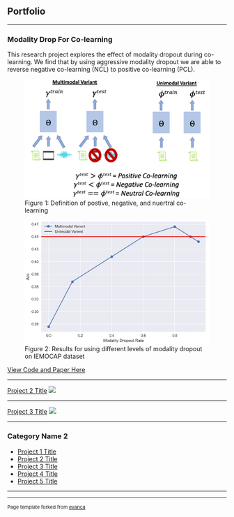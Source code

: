 ## Portfolio

---

### Modality Drop For Co-learning

This research project explores the effect of modality dropout during co-learning. We find that by using aggressive modality dropout we are able to reverse negative co-learning (NCL) to positive co-learning (PCL).

<figure>
  <img src="images/NCLPCL.png?raw=true"/>
  <figcaption> Figure 1: Definition of postive, negative, and nuertral co-learning</figcaption>
</figure>
<figure>
  <img src="images/res_iemo.png?raw=true"/>
  <figcaption> Figure 2: Results for using different levels of modality dropout on IEMOCAP dataset</figcaption>
</figure>


[View Code and Paper Here](https://github.com/nmagal/modality_drop_for_colearning)

---
[Project 2 Title](/pdf/sample_presentation.pdf)
<img src="images/dummy_thumbnail.jpg?raw=true"/>

---
[Project 3 Title](http://example.com/)
<img src="images/dummy_thumbnail.jpg?raw=true"/>

---

### Category Name 2

- [Project 1 Title](http://example.com/)
- [Project 2 Title](http://example.com/)
- [Project 3 Title](http://example.com/)
- [Project 4 Title](http://example.com/)
- [Project 5 Title](http://example.com/)

---




---
<p style="font-size:11px">Page template forked from <a href="https://github.com/evanca/quick-portfolio">evanca</a></p>
<!-- Remove above link if you don't want to attibute -->
